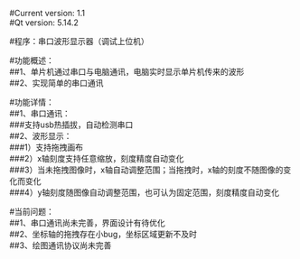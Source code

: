 #Current version: 1.1  
#Qt version: 5.14.2  

#程序：串口波形显示器（调试上位机）

#功能概述：  
##1、单片机通过串口与电脑通讯，电脑实时显示单片机传来的波形  
##2、实现简单的串口通讯  
 
#功能详情：  
##1、串口通讯：  
###支持usb热插拔，自动检测串口  
##2、波形显示：  
###1）支持拖拽画布  
###2）x轴刻度支持任意缩放，刻度精度自动变化  
###3）当未拖拽图像时，x轴自动调整范围；当拖拽时，x轴的刻度不随图像的变化而变化  
###4）y轴刻度随图像自动调整范围，也可认为固定范围，刻度精度自动变化  

#当前问题：   
##1、串口通讯尚未完善，界面设计有待优化  
##2、坐标轴的拖拽存在小bug，坐标区域更新不及时  
##3、绘图通讯协议尚未完善  

  
    
